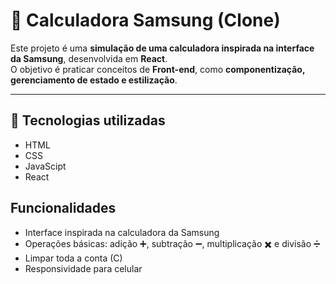 # 📱 Calculadora Samsung (Clone)

Este projeto é uma **simulação de uma calculadora inspirada na interface da Samsung**, desenvolvida em **React**.  
O objetivo é praticar conceitos de **Front-end**, como **componentização, gerenciamento de estado e estilização**.

---

## 🚀 Tecnologias utilizadas
- HTML
- CSS
- JavaScipt
- React 

## Funcionalidades

- Interface inspirada na calculadora da Samsung
- Operações básicas: adição ➕, subtração ➖, multiplicação ✖️ e divisão ➗
- Limpar toda a conta (C)
- Responsividade para celular
